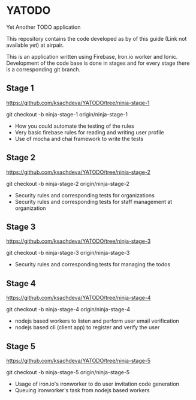 # YATODO
Yet Another TODO application

This repository contains the code developed as by of this guide (Link not available yet) at airpair.

This is an application written using Firebase, Iron.io worker and Ionic. Development of
the code base is done in stages and for every stage there is a corresponding git branch.

## Stage 1

https://github.com/ksachdeva/YATODO/tree/ninja-stage-1

git checkout -b ninja-stage-1 origin/ninja-stage-1

- How you could automate the testing of the rules
- Very basic firebase rules for reading and writing user profile
- Use of mocha and chai framework to write the tests

## Stage 2

https://github.com/ksachdeva/YATODO/tree/ninja-stage-2

git checkout -b ninja-stage-2 origin/ninja-stage-2

- Security rules and corresponding tests for organizations
- Security rules and corresponding tests for staff management at organization

## Stage 3

https://github.com/ksachdeva/YATODO/tree/ninja-stage-3

git checkout -b ninja-stage-3 origin/ninja-stage-3

- Security rules and corresponding tests for managing the todos

## Stage 4

https://github.com/ksachdeva/YATODO/tree/ninja-stage-4

git checkout -b ninja-stage-4 origin/ninja-stage-4

- nodejs based workers to listen and perform user email verification
- nodejs based cli (client app) to register and verify the user

## Stage 5

https://github.com/ksachdeva/YATODO/tree/ninja-stage-5

git checkout -b ninja-stage-5 origin/ninja-stage-5

- Usage of iron.io's ironworker to do user invitation code generation
- Queuing ironworker's task from nodejs based workers
